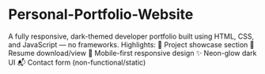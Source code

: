 # Personal-Portfolio-Website
A fully responsive, dark-themed developer portfolio built using HTML, CSS, and JavaScript — no frameworks. Highlights:  💼 Project showcase section  📄 Resume download/view  📱 Mobile-first responsive design  ✨ Neon-glow dark UI  📬 Contact form (non-functional/static)
